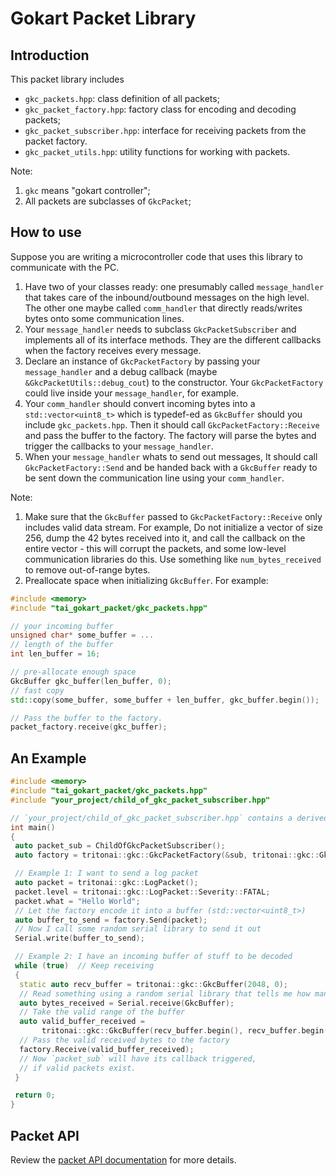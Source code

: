 # Gokart Packet Library

## Introduction

This packet library includes

- `gkc_packets.hpp`: class definition of all packets;
- `gkc_packet_factory.hpp`: factory class for encoding and decoding packets;
- `gkc_packet_subscriber.hpp`: interface for receiving packets from the packet factory.
- `gkc_packet_utils.hpp`: utility functions for working with packets.

Note:

1. `gkc` means "gokart controller";
2. All packets are subclasses of `GkcPacket`;

## How to use

Suppose you are writing a microcontroller code that uses this library to communicate with the PC.

1. Have two of your classes ready: one presumably called `message_handler` that takes care of the inbound/outbound messages on the high level. The other one maybe called `comm_handler` that directly reads/writes bytes onto some communication lines.
2. Your `message_handler` needs to subclass `GkcPacketSubscriber` and implements all of its interface methods. They are the different callbacks when the factory receives every message.
3. Declare an instance of `GkcPacketFactory` by passing your `message_handler` and a debug callback (maybe `&GkcPacketUtils::debug_cout`) to the constructor. Your `GkcPacketFactory` could live inside your `message_handler`, for example.
4. Your `comm_handler` should convert incoming bytes into a `std::vector<uint8_t>` which is typedef-ed as `GkcBuffer` should you include `gkc_packets.hpp`. Then it should call `GkcPacketFactory::Receive` and pass the buffer to the factory. The factory will parse the bytes and trigger the callbacks to your `message_handler`.
5. When your `message_handler` whats to send out messages, It should call `GkcPacketFactory::Send` and be handed back with a `GkcBuffer` ready to be sent down the communication line using your `comm_handler`.

Note:

1. Make sure that the `GkcBuffer` passed to `GkcPacketFactory::Receive` only includes valid data stream. For example, Do not initialize a vector of size 256, dump the 42 bytes received into it, and call the callback on the entire vector - this will corrupt the packets, and some low-level communication libraries do this. Use something like `num_bytes_received` to remove out-of-range bytes.
2. Preallocate space when initializing `GkcBuffer`. For example:
```cpp
#include <memory>
#include "tai_gokart_packet/gkc_packets.hpp"

// your incoming buffer
unsigned char* some_buffer = ...
// length of the buffer
int len_buffer = 16;

// pre-allocate enough space
GkcBuffer gkc_buffer(len_buffer, 0);
// fast copy
std::copy(some_buffer, some_buffer + len_buffer, gkc_buffer.begin());

// Pass the buffer to the factory. 
packet_factory.receive(gkc_buffer);
```

## An Example

```cpp
#include <memory>
#include "tai_gokart_packet/gkc_packets.hpp"
#include "your_project/child_of_gkc_packet_subscriber.hpp"

// `your_project/child_of_gkc_packet_subscriber.hpp` contains a derived class of GkcPacketSubscriber
int main()
{
 auto packet_sub = ChildOfGkcPacketSubscriber();
 auto factory = tritonai::gkc::GkcPacketFactory(&sub, tritonai::gkc::GkcPacketUtils::debug_cout);

 // Example 1: I want to send a log packet
 auto packet = tritonai::gkc::LogPacket();
 packet.level = tritonai::gkc::LogPacket::Severity::FATAL;
 packet.what = "Hello World";
 // Let the factory encode it into a buffer (std::vector<uint8_t>)
 auto buffer_to_send = factory.Send(packet);
 // Now I call some random serial library to send it out
 Serial.write(buffer_to_send);

 // Example 2: I have an incoming buffer of stuff to be decoded
 while (true)  // Keep receiving
 {
  static auto recv_buffer = tritonai::gkc::GkcBuffer(2048, 0);
  // Read something using a random serial library that tells me how many bytes are read
  auto bytes_received = Serial.receive(GkcBuffer);
  // Take the valid range of the buffer
  auto valid_buffer_received = 
       tritonai::gkc::GkcBuffer(recv_buffer.begin(), recv_buffer.begin() + bytes_received);
  // Pass the valid received bytes to the factory
  factory.Receive(valid_buffer_received);
  // Now `packet_sub` will have its callback triggered,
  // if valid packets exist.
 }

 return 0;
}

```

## Packet API

Review the [packet API documentation](Packet_API.md) for more details.
